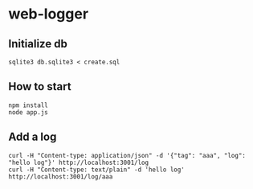 # web-logger

## Initialize db

```
sqlite3 db.sqlite3 < create.sql
```

## How to start

```
npm install
node app.js
```

## Add a log

```
curl -H "Content-type: application/json" -d '{"tag": "aaa", "log": "hello log"}' http://localhost:3001/log
curl -H "Content-type: text/plain" -d 'hello log' http://localhost:3001/log/aaa
```
